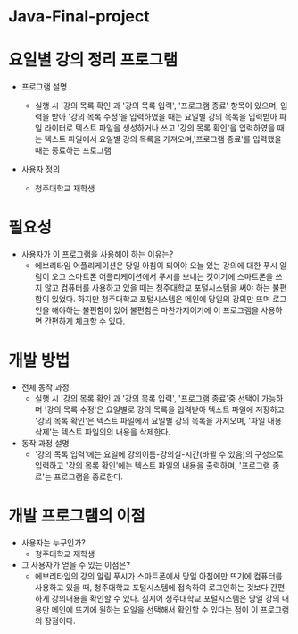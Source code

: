 # Java-Final-project

# 요일별 강의 정리 프로그램
  - 프로그램 설명
    - 실행 시 '강의 목록 확인'과 '강의 목록 입력', '프로그램 종료' 항목이 있으며, 입력을 받아 '강의 목록 수정'을 입력하였을 때는 요일별 강의 목록을 입력받아 파일 라이터로 텍스트 파일을 생성하거나 쓰고 '강의 목록 확인'을 입력하였을 때는 텍스트 파일에서 요일별 강의 목록을 가져오며,'프로그램 종료'를 입력했을 때는 종료하는 프로그램
      
  - 사용자 정의
    - 청주대학교 재학생
      
# 필요성
  - 사용자가 이 프로그램을 사용해야 하는 이유는?
    - 에브리타임 어플리케이션은 당일 아침이 되어야 오늘 있는 강의에 대한 푸시 알림이 오고 스마트폰 어플리케이션에서 푸시를 보내는 것이기에 스마트폰을 쓰지 않고 컴퓨터를 사용하고 있을 때는 청주대학교 포털시스템을 써야 하는 불편함이 있었다. 하지만 청주대학교 포털시스템은 메인에 당일의 강의만 뜨며 로그인을 해야하는 불편함이 있어 불편함은 마찬가지이기에 이 프로그램을 사용하면 간편하게 체크할 수 있다.
      
# 개발 방법
  - 전체 동작 과정
    - 실행 시 '강의 목록 확인'과 '강의 목록 입력', '프로그램 종료'중 선택이 가능하며 '강의 목록 수정'은 요일별로 강의 목록을 입력받아 텍스트 파일에 저장하고 '강의 목록 확인'은 텍스트 파일에서 요일별 강의 목록을 가져오며, '파일 내용 삭제'는 텍스트 파일의의 내용을 삭제한다.
  - 동작 과정 설명
    - '강의 목록 입력'에는 요일에 강의이름-강의실-시간(바뀔 수 있음)의 구성으로 입력하고 '강의 목록 확인'에는 텍스트 파일의 내용을 출력하며, '프로그램 종료'는 프로그램을 종료한다.
      
# 개발 프로그램의 이점
  - 사용자는 누구인가?
    - 청주대학교 재학생
  - 그 사용자가 얻을 수 있는 이점은?
    - 에브리타임의 강의 알림 푸시가 스마트폰에서 당일 아침에만 뜨기에 컴퓨터를 사용하고 있을 때, 청주대학교 포털시스템에 접속하여 로그인하는 것보다 간편하게 강의내용을 확인할 수 있다. 심지어 청주대학교 포털시스템은 당일 강의 내용만 메인에 뜨기에 원하는 요일을 선택해서 확인할 수 있다는 점이 이 프로그램의 장점이다.
